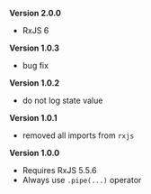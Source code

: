 
**Version 2.0.0**

- RxJS 6


**Version 1.0.3**

- bug fix


**Version 1.0.2**

- do not log state value


**Version 1.0.1**

- removed all imports from `rxjs`


**Version 1.0.0**

- Requires RxJS 5.5.6
- Always use `.pipe(...)` operator
